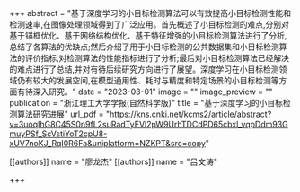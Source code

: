+++
abstract = "基于深度学习的小目标检测算法可以有效提高小目标检测性能和检测速率,在图像处理领域得到了广泛应用。首先概述了小目标检测的难点,分别对基于锚框优化、基于网络结构优化、基于特征增强的小目标检测算法进行了分析,总结了各算法的优缺点;然后介绍了用于小目标检测的公共数据集和小目标检测算法的评价指标,对检测算法的性能指标进行了分析;最后对小目标检测算法已经解决的难点进行了总结,并对有待后续研究方向进行了展望。深度学习在小目标检测领域仍有较大的发展空间,在模型通用性、耗时与精度和特定场景的小目标检测等方面有待深入研究。"
date = "2023-03-01"
image = ""
image_preview = ""
publication = "浙江理工大学学报(自然科学版)"
title = "基于深度学习的小目标检测算法研究进展"
url_pdf = "https://kns.cnki.net/kcms2/article/abstract?v=3uoqIhG8C45S0n9fL2suRadTyEVl2pW9UrhTDCdPD65cbxl_vqpDdm93GmuyPSf_ScVstiYoT2cpU8-xUV7noKJ_RqI0R6Fa&uniplatform=NZKPT&src=copy"

[[authors]]
    name = "廖龙杰"
[[authors]]
    name = "吕文涛"


+++
